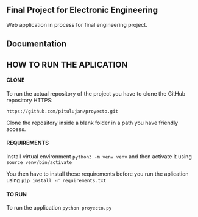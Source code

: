 ## Final Project for Electronic Engineering 

Web application in process for final engineering project.

## Documentation

## HOW TO RUN THE APLICATION

#### CLONE

To run the actual repository of the project you have to clone the GitHub repository HTTPS:

``https://github.com/pitulujan/proyecto.git``


Clone the repository inside a blank folder in a path you have friendly access.

#### REQUIREMENTS

Install virtual environment `python3 -m venv venv` and then activate it using `source venv/bin/activate`

You then have to install these requirements before you run the aplication using `pip install -r requirements.txt`

#### TO RUN

To run the application `python proyecto.py` 

